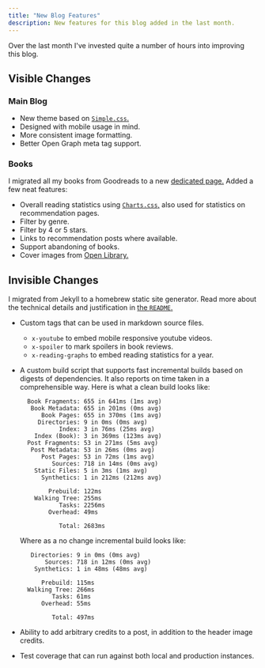 ```yaml
---
title: "New Blog Features"
description: New features for this blog added in the last month.
---
```


Over the last month I've invested quite a number of hours into improving this
blog.

## Visible Changes

### Main Blog

* New theme based on [`Simple.css`.](https://simplecss.org/)
* Designed with mobile usage in mind.
* More consistent image formatting.
* Better Open Graph meta tag support.

### Books

I migrated all my books from Goodreads to a new [dedicated page.](/books/)
Added a few neat features:

* Overall reading statistics using [`Charts.css`,](https://chartscss.org/) also
  used for statistics on recommendation pages.
* Filter by genre.
* Filter by 4 or 5 stars.
* Links to recommendation posts where available.
* Support abandoning of books.
* Cover images from [Open Library.](https://openlibrary.org)

## Invisible Changes

I migrated from Jekyll to a homebrew static site generator. Read more about the technical details and justification in [the `README`.](https://github.com/xaviershay/blog-v2)

* Custom tags that can be used in markdown source files.
  * `x-youtube` to embed mobile responsive youtube videos.
  * `x-spoiler` to mark spoilers in book reviews.
  * `x-reading-graphs` to embed reading statistics for a year.
* A custom build script that supports fast incremental builds based on digests
  of dependencies. It also reports on time taken in a comprehensible way. Here
  is what a clean build looks like:

        Book Fragments: 655 in 641ms (1ms avg)
         Book Metadata: 655 in 201ms (0ms avg)
            Book Pages: 655 in 370ms (1ms avg)
           Directories: 9 in 0ms (0ms avg)
                 Index: 3 in 76ms (25ms avg)
          Index (Book): 3 in 369ms (123ms avg)
        Post Fragments: 53 in 271ms (5ms avg)
         Post Metadata: 53 in 26ms (0ms avg)
            Post Pages: 53 in 72ms (1ms avg)
               Sources: 718 in 14ms (0ms avg)
          Static Files: 5 in 3ms (1ms avg)
            Synthetics: 1 in 212ms (212ms avg)

              Prebuild: 122ms
          Walking Tree: 255ms
                 Tasks: 2256ms
              Overhead: 49ms

                 Total: 2683ms
     
    Where as a no change incremental build looks like:

         Directories: 9 in 0ms (0ms avg)
             Sources: 718 in 12ms (0ms avg)
          Synthetics: 1 in 48ms (48ms avg)

            Prebuild: 115ms
        Walking Tree: 266ms
               Tasks: 61ms
            Overhead: 55ms

               Total: 497ms

* Ability to add arbitrary credits to a post, in addition to the header image
  credits.
* Test coverage that can run against both local and production instances.

